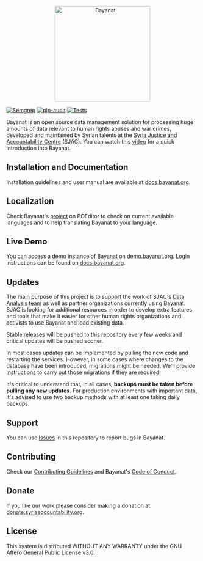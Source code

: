 <p align="center">
  <a href="https://bayanat.org" target="_blank">
    <img alt="Bayanat" width="250" src="enferno/static/img/bayanat-h-v2.svg">
  </a>
</p>

[![Semgrep](https://github.com/sjacorg/bayanat/actions/workflows/semgrep.yml/badge.svg)](https://github.com/sjacorg/bayanat/actions/workflows/semgrep.yml)
[![pip-audit](https://github.com/sjacorg/bayanat/actions/workflows/pip-audit.yml/badge.svg)](https://github.com/sjacorg/bayanat/actions/workflows/pip-audit.yml)
[![Tests](https://github.com/sjacorg/bayanat/actions/workflows/run-tests.yml/badge.svg)](https://github.com/sjacorg/bayanat/actions/workflows/run-tests.yml)

Bayanat is an open source data management solution for processing huge amounts of data relevant to human rights abuses and war crimes, developed and maintained by Syrian talents at the [Syria Justice and Accountability Centre](https://syriaaccountability.org/) (SJAC). You can watch this [video](https://www.youtube.com/watch?v=thCkihoXAk0) for a quick introduction into Bayanat.

Installation and Documentation
------------------------------
Installation guidelines and user manual are available at [docs.bayanat.org](https://docs.bayanat.org/).

Localization
------------
Check Bayanat's [project](https://poeditor.com/join/project/XRamVw2AD0) on POEditor to check on current available languages and to help translating Bayanat to your language.

Live Demo
---------
You can access a demo instance of Bayanat on [demo.bayanat.org](https://demo.bayanat.org/). Login instructions can be found on [docs.bayanat.org](https://docs.bayanat.org/en/demo).

Updates
-------
The main purpose of this project is to support the work of SJAC's [Data Analysis team](https://syriaaccountability.org/what-we-do/) as well as partner organizations currently using Bayanat. SJAC is looking for additional resources in order to develop extra features and tools that make it easier for other human rights organizations and activists to use Bayanat and load existing data.

Stable releases will be pushed to this repository every few weeks and critical updates will be pushed sooner.

In most cases updates can be implemented by pulling the new code and restarting the services. However, in some cases where changes to the database have been introduced, migrations might be needed. We'll provide [instructions](https://github.com/sjacorg/bayanat/releases) to carry out those migrations if they are required.

It's critical to understand that, in all cases, **backups must be taken before pulling any new updates**. For production environments with important data, it's advised to use two backup methods with at least one taking daily backups.

Support
-------
You can use [Issues](https://github.com/sjacorg/bayanat/issues) in this repository to report bugs in Bayanat.

Contributing
-------------
Check our [Contributing Guidelines](./CONTRIBUTING.md) and Bayanat's [Code of Conduct](./CODE_OF_CONDUCT.md).

Donate
-------
If you like our work please consider making a donation at [donate.syriaaccountability.org](https://donate.syriaaccountability.org/).

License
-------------
This system is distributed WITHOUT ANY WARRANTY under the GNU Affero General Public License v3.0.
